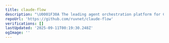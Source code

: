 ```yaml
---
title: claude-flow
description: "\U0001F30A The leading agent orchestration platform for Claude. Deploy intelligent multi-agent swarms, coordinate autonomous workflows, and build conversational AI systems. Features    enterprise-grade architecture, distributed swarm intelligence, RAG integration, and native Claude Code support via MCP protocol. Ranked #1 in agent-based frameworks."
repoUrl: 'https://github.com/ruvnet/claude-flow'
verifications: []
lastUpdated: '2025-09-11T00:19:30.248Z'
ogImage: ''
---
```


